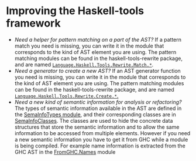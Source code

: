 # Improving the Haskell-tools framework

 - *Need a helper for pattern matching on a part of the AST?* If a pattern match you need is missing, you can write it in the module that corresponds to the kind of AST element you are using. The pattern matching modules can be found in the haskell-tools-rewrite package, and are named [`Language.Haskell.Tools.Rewrite.Match.*`](https://github.com/haskell-tools/haskell-tools/tree/master/src/rewrite/Language/Haskell/Tools/AST/Match).
 - *Need a generator to create a new AST?* If an AST generator function you need is missing, you can write it in the module that corresponds to the kind of AST element you are using. The pattern matching modules can be found in the haskell-tools-rewrite package, and are named [`Language.Haskell.Tools.Rewrite.Create.*`.](https://github.com/haskell-tools/haskell-tools/tree/master/src/rewrite/Language/Haskell/Tools/AST/Gen)
 - *Need a new kind of semantic information for analysis or refactoring?* The types of semantic information available in the AST are defined in the [SemaInfoTypes module](https://github.com/haskell-tools/haskell-tools/blob/master/src/ast/Language/Haskell/Tools/AST/SemaInfoTypes.hs), and their corresponding classes are in [SemaInfoClasses](https://github.com/haskell-tools/haskell-tools/blob/master/src/ast/Language/Haskell/Tools/AST/SemaInfoClasses.hs). The classes are used to hide the concrete data structures that store the semantic information and to allow the same information to be accessed from multiple elements. However if you need a new semantic information you have to get it from GHC while a module is being compiled. For example name information is extracted from the GHC AST in the [FromGHC.Names](https://github.com/haskell-tools/haskell-tools/blob/master/src/backend-ghc/Language/Haskell/Tools/AST/FromGHC/Names.hs) module
